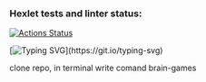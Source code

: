 ### Hexlet tests and linter status:
[![Actions Status](https://github.com/Deniskakaka/fullstack-javascript-project-44/workflows/hexlet-check/badge.svg)](https://github.com/Deniskakaka/fullstack-javascript-project-44/actions)

  [![Typing SVG](https://readme-typing-svg.herokuapp.com?color=%2336BCF7&lines=Hello+how+are+you+?)](https://git.io/typing-svg)

clone repo, in terminal write comand brain-games